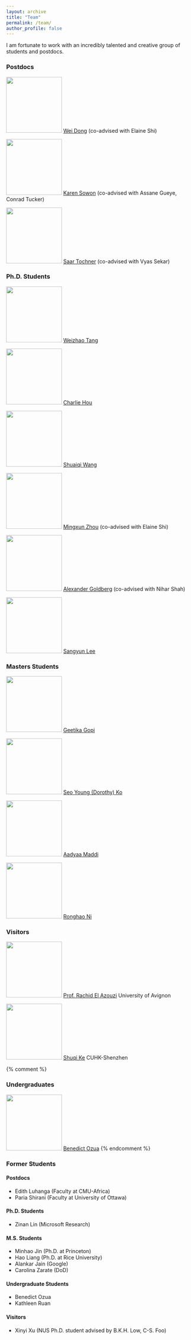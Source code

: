 ```yaml
---
layout: archive
title: "Team"
permalink: /team/
author_profile: false
---
```

I am fortunate to work with an incredibly talented and creative group of students and postdocs.

### Postdocs
<img src="{{site.url}}/images/students/wei.jpeg" width="150px"> <a href="https://weidong.hk/">Wei Dong</a> (co-advised with Elaine Shi)

<img src="{{site.url}}/images/students/karen.jpeg" width="150px"> <a href="https://kawinita.github.io/">Karen Sowon</a> (co-advised with Assane Gueye, Conrad Tucker)

<img src="{{site.url}}/images/students/saar.jpg" width="150px"> <a href="https://saart.github.io/">Saar Tochner</a> (co-advised with Vyas Sekar)


### Ph.D. Students
<img src="{{site.url}}/images/students/weizhao.png" width="150px"> <a href="https://www.andrew.cmu.edu/user/wtang2/">Weizhao Tang</a>

<img src="{{site.url}}/images/students/charlie.jpg" width="150px"> <a href="">Charlie Hou</a>

<img src="{{site.url}}/images/students/shuaiqi.jpeg" width="150px"> <a href="">Shuaiqi Wang</a>

<img src="{{site.url}}/images/students/mingxun.jpg" width="150px"> <a href="https://wuwuz.github.io/">Mingxun Zhou</a> (co-advised with Elaine Shi)

<img src="{{site.url}}/images/students/akgoldberg.png" width="150px"> <a href="https://akgoldberg.github.io/">Alexander Goldberg</a> (co-advised with Nihar Shah)

<img src="{{site.url}}/images/students/sangyun.jpeg" width="150px"> <a href="https://sangyun884.github.io/about/">Sangyun Lee</a>

### Masters Students
<img src="" width="150px"> <a href="https://www.linkedin.com/in/geetikagopi">Geetika Gopi</a>

<img src="" width="150px"> <a href="https://www.linkedin.com/in/seoyoung-ko">Seo Young (Dorothy) Ko</a>

<img src="" width="150px"> <a href="https://www.linkedin.com/in/aadyaa-maddi">Aadyaa Maddi</a>

<img src="" width="150px"> <a href="https://www.linkedin.com/in/ronghao-ni">Ronghao Ni</a>


### Visitors
<img src="" width="150px"> <a href="https://scholar.google.com/citations?user=Tvto5qkAAAAJ&hl=en">Prof. Rachid El Azouzi</a> University of Avignon

<img src="" width="150px"> <a href="https://scholar.google.com/citations?user=c7m8_OwAAAAJ&hl=en&oi=ao">Shuqi Ke</a> CUHK-Shenzhen

{% comment %}

### Undergraduates
<img src="{{site.url}}/images/students/benedict.jpeg" width="150px"> <a href="https://github.com/BozeBro">Benedict Ozua</a>
{% endcomment %}

### Former Students

#### Postdocs
* Edith Luhanga (Faculty at CMU-Africa)
* Paria Shirani (Faculty at University of Ottawa)

#### Ph.D. Students
* Zinan Lin (Microsoft Research)

#### M.S. Students
* Minhao Jin (Ph.D. at Princeton)
* Hao Liang (Ph.D. at Rice University)
* Alankar Jain (Google)
* Carolina Zarate (DoD)

#### Undergraduate Students
* Benedict Ozua
* Kathleen Ruan

#### Visitors
* Xinyi Xu (NUS Ph.D. student advised by B.K.H. Low, C-S. Foo)